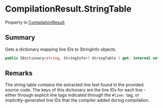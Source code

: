 # CompilationResult.StringTable

Property in [CompilationResult](/docs/api/csharp/yarn.compiler.compilationresult.md)

## Summary


Gets a dictionary mapping line IDs to StringInfo objects.


```csharp
public IDictionary<string, StringInfo>? StringTable { get; internal set; }
```

## Remarks


The string table contains the extracted line text found in the
provided source code. The keys of this dictionary are the line IDs
for each line - either through explicit line tags indicated through
the  `#line:`  tag, or implicitly-generated line IDs that the
compiler added during compilation.



